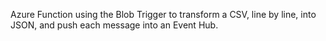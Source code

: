 Azure Function using the Blob Trigger to transform a CSV, line by line, into JSON, and push each message into an Event Hub.
